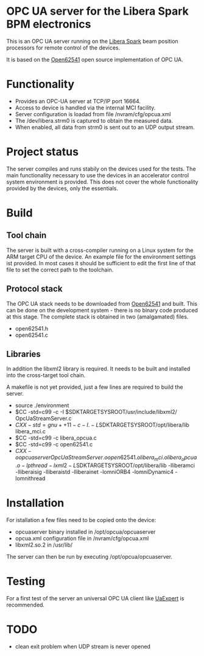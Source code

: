 # OPC UA server for the Libera Spark BPM electronics

This is an OPC UA server running on the
[Libera Spark](http://www.i-tech.si/accelerators-instrumentation/spark-el-hl/)
beam position processors for remote control of the devices.

It is based on the [Open62541](https://github.com/open62541/open62541/)
open source implementation of OPC UA.

# Functionality
- Provides an OPC-UA server at TCP/IP port 16664.
- Access to device is handled via the internal MCI facility.
- Server configuration is loadad from file /nvram/cfg/opcua.xml
- The /dev/libera.strm0 is captured to obtain the measured data.
- When enabled, all data from strm0 is sent out to an UDP output stream.

# Project status
The server compiles and runs stabily on the devices used for the tests.
The main functionality necessary to use the devices
in an accelerator control system environment is provided. This does not
cover the whole functionality provided by the devices, only the essentials.

# Build
## Tool chain
The server is built with a cross-compiler running on a Linux system
for the ARM target CPU of the device. An example file for the environment settings
ist provided. In most cases it should be sufficient to edit the first line
of that file to set the correct path to the toolchain.

## Protocol stack
The OPC UA stack needs to be downloaded from [Open62541](https://github.com/open62541/open62541/) and built.
This can be done on the development system - there is no binary code produced at this stage.
The complete stack is obtained in two (amalgamated) files.
- open62541.h
- open62541.c

## Libraries
In addition the libxml2 library is required. It needs to be built
and installed into the cross-target tool chain.

A makefile is not yet provided, just a few lines are required to build the server.
- source ./environment
- $CC -std=c99 -c -I $SDKTARGETSYSROOT/usr/include/libxml2/ OpcUaStreamServer.c
- $CXX -std=gnu++11 -c -I. -L$SDKTARGETSYSROOT/opt/libera/lib libera_mci.c
- $CC -std=c99 -c libera_opcua.c
- $CC -std=c99 -c open62541.c
- $CXX -o opcuaserver OpcUaStreamServer.o open62541.o libera_mci.o libera_opcua.o -lpthread -lxml2
       -L$SDKTARGETSYSROOT/opt/libera/lib -lliberamci -lliberaisig -lliberaistd -lliberainet
       -lomniORB4 -lomniDynamic4 -lomnithread

Installation
============
For istallation a few files need to be copied onto the device:
- opcuaserver binary installed in /opt/opcua/opcuaserver
- opcua.xml configuration file in /nvram/cfg/opcua.xml
- libxml2.so.2 in /usr/lib/

The server can then be run by executing /opt/opcua/opcuaserver.

Testing
=======
For a first test of the server an universal OPC UA client like
[UaExpert](https://www.unified-automation.com/products/development-tools/uaexpert.html) is recommended.

TODO
====
- clean exit problem when UDP stream is never opened

